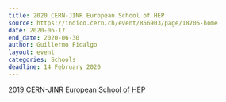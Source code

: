 ```yaml
---
title: 2020 CERN-JINR European School of HEP
source: https://indico.cern.ch/event/856903/page/18705-home
date: 2020-06-17
end_date: 2020-06-30
author: Guillermo Fidalgo
layout: event
categories: Schools
deadline: 14 February 2020
---
```

[2019 CERN-JINR European School of HEP](https://indico.cern.ch/event/798971/)
